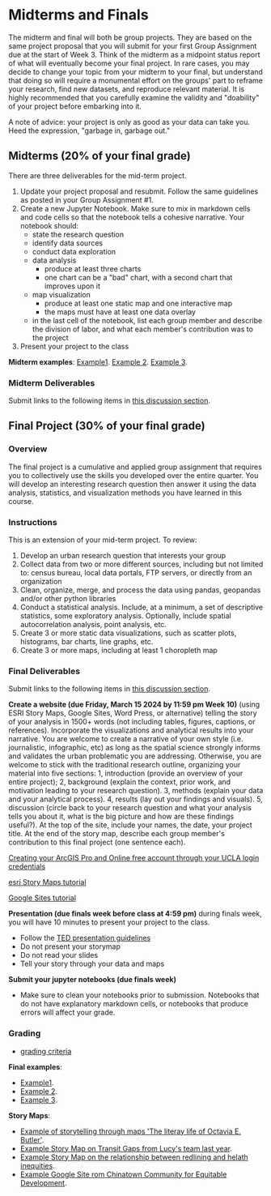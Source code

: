 # Midterms and Finals
The midterm and final will both be group projects. They are based on the same project proposal that you will submit for your first Group Assignment due at the start of Week 3. Think of the midterm as a midpoint status report of what will eventually become your final project. In rare cases, you may decide to change your topic from your midterm to your final, but understand that doing so will require a monumental effort on the groups' part to reframe your research, find new datasets, and reproduce relevant material. It is highly recommended that you carefully examine the validity and "doability" of your project before embarking into it. 

A note of advice: your project is only as good as your data can take you. Heed the expression, "garbage in, garbage out."

## Midterms (20% of your final grade)
There are three deliverables for the mid-term project.
1. Update your project proposal and resubmit. Follow the same guidelines as posted in your Group Assignment #1.
1. Create a new Jupyter Notebook. Make sure to mix in markdown cells and code cells so that the notebook tells a cohesive narrative. Your notebook should:
      - state the research question
      - identify data sources
      - conduct data exploration
      - data analysis
         - produce at least three charts
         - one chart can be a "bad" chart, with a second chart that improves upon it
      - map visualization 
         - produce at least one static map and one interactive map
         - the maps must have at least one data overlay
      - in the last cell of the notebook, list each group member and describe the division of labor, and what each member's contribution was to the project
1. Present your project to the class

**Midterm examples**: 
[Example1](https://docs.google.com/presentation/d/1LK8kfe81yTH3XZDW4RjxljfGGxGyHpbh/edit?usp=sharing&ouid=114100702949630940115&rtpof=true&sd=true). [Example 2](https://docs.google.com/presentation/d/1DyK2YsIfRXRNBksoDekrZJwP6OHZ1fY0yn7ivzh3ZSA/edit?usp=sharing). [Example 3](https://docs.google.com/presentation/d/1ReRYwWcoKqMlBuCwZ2W5z5HkcoUTXymV-OSPSwMkM9Y/edit?usp=sharing).

### Midterm Deliverables

Submit links to the following items in [this discussion section](https://github.com/cgiamarino9/24W-UP221/discussions/8).
   

## Final Project (30% of your final grade)
### Overview
The final project is a cumulative and applied group assignment that requires you to collectively use the skills you developed over the entire quarter. You will develop an interesting research question then answer it using the data analysis, statistics, and visualization methods you have learned in this course.

### Instructions

This is an extension of your mid-term project. To review:

1. Develop an urban research question that interests your group
1. Collect data from two or more different sources, including but not limited to: census bureau, local data portals, FTP servers, or directly from an organization
1. Clean, organize, merge, and process the data using pandas, geopandas and/or other python libraries
1. Conduct a statistical analysis. Include, at a minimum, a set of descriptive statistics, some exploratory analysis. Optionally, include spatial autocorrelation analysis, point analysis, etc.
1. Create 3 or more static data visualizations, such as scatter plots, histograms, bar charts, line graphs, etc.
1. Create 3 or more maps, including at least 1 choropleth map

### Final Deliverables

Submit links to the following items in [this discussion section](https://github.com/cgiamarino9/24W-UP221/discussions/12).

**Create a website (due Friday, March 15 2024 by 11:59 pm Week 10)** (using ESRI Story Maps, Google Sites, Word Press, or alternative) telling the story of your analysis in 1500+ words (not including tables, figures, captions, or references). Incorporate the visualizations and analytical results into your narrative. You are welcome to create a narrative of your own style (i.e. journalistic, infographic, etc) as long as the spatial science strongly informs and validates the urban problematic you are addressing. Otherwise, you are welcome to stick with the traditional research outline, organizing your material into five sections: 1, introduction (provide an overview of your entire project); 2, background (explain the context, prior work, and motivation leading to your research question). 3, methods (explain your data and your analytical process). 4, results (lay out your findings and visuals). 5, discussion (circle back to your research question and what your analysis tells you about it, what is the big picture and how are these findings useful?). At the top of the site, include your names, the date, your project title. At the end of the story map, describe each group member's contribution to this final project (one sentence each).

[Creating your ArcGIS Pro and Online free account through your UCLA login credentials](https://guides.library.ucla.edu/c.php?g=1268157&p=9300192)

[esri Story Maps tutorial](https://storymaps.arcgis.com/stories/cea22a609a1d4cccb8d54c650b595bc4)

[Google Sites tutorial](https://support.google.com/sites/answer/6372878?hl=en)

**Presentation (due finals week before class at 4:59 pm)** during finals week, you will have 10 minutes to present your project to the class.

*  Follow the [TED presentation guidelines](https://www.ted.com/participate/organize-a-local-tedx-event/tedx-organizer-guide/speakers-program/prepare-your-speaker/create-prepare-slides)
*  Do not present your storymap
*  Do not read your slides
*  Tell your story through your data and maps

**Submit your jupyter notebooks (due finals week)**

*  Make sure to clean your notebooks prior to submission. Notebooks that do not have explanatory markdown cells, or notebooks that produce errors will affect your grade.

### Grading

- [grading criteria](https://github.com/cgiamarino9/24W-UP221?tab=readme-ov-file#grading-criteria)

**Final examples**: 
* [Example1](https://docs.google.com/presentation/d/1hhmEXRqUheoIrORC4sREa3TFJ6OBkmeR/edit?usp=sharing&ouid=114100702949630940115&rtpof=true&sd=true). 
* [Example 2](https://docs.google.com/presentation/d/1Mq0MnkH4wDH6sTjfQcTFAESgKQlO2HZFm3UKi7Q2b6M/edit?usp=sharing). 
* [Example 3](https://docs.google.com/presentation/d/1_CAiY4MHeYh7dKEos-bIXYskkd7-G9jEti5-aMSK5SI/edit?usp=sharing).

**Story Maps**: 
* [Example of storytelling through maps 'The literay life of Octavia E. Butler'](https://www.latimes.com/projects/la-libraries-octavia-butler-books-life/).
* [Example Story Map on Transit Gaps from Lucy's team last year](https://arcg.is/0rTDa5). 
* [Example Story Map on the relationship between redlining and helath inequities](https://arcg.is/0Ca0Cm). 
* [Example Google Site rom Chinatown Community for Equitable Development](https://sites.google.com/g.ucla.edu/up221-chinatown?pli=1). 
